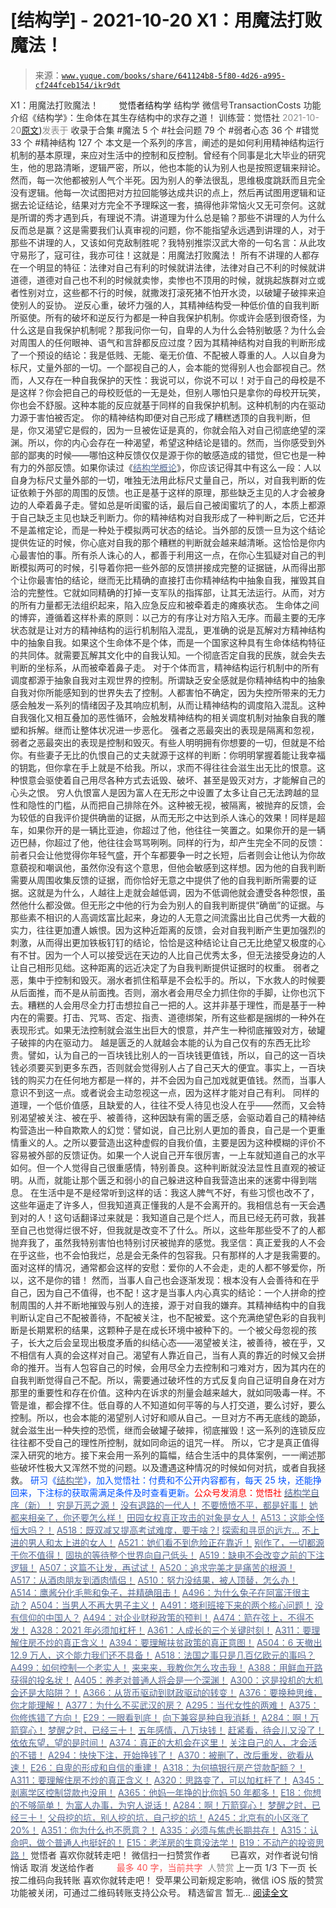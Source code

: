 # [结构学] - 2021-10-20 X1：用魔法打败魔法！

> 来源：[`www.yuque.com/books/share/641124b8-5f80-4d26-a995-cf244fceb154/ikr9dt`](https://www.yuque.com/books/share/641124b8-5f80-4d26-a995-cf244fceb154/ikr9dt)

<ne-p id="520f42f3293818f927861ebbd5b15da4_p_0" data-lake-id="520f42f3293818f927861ebbd5b15da4_p_0"><ne-text id="u3e84992d" style="color: rgb(51, 51, 51);">X1：用魔法打败魔法！</ne-text></ne-p> <ne-p id="e869d5f8a62ec16a0412410883babc49" data-lake-id="e869d5f8a62ec16a0412410883babc49"><ne-text id="uacc8941d" ne-fontsize="12" style="color: rgb(255, 255, 255);">原创</ne-text><ne-text id="ub47acdcc" ne-fontsize="14">觉悟者</ne-text><ne-text id="u65c31d68" ne-fontsize="14">结构学</ne-text></ne-p> <ne-p id="191f3468ecf60cde50d3de1f58c8a577" data-lake-id="191f3468ecf60cde50d3de1f58c8a577"><ne-text id="u259d6a32" ne-fontsize="14" ne-bold="true" style="color: rgb(51, 51, 51);">结构学</ne-text></ne-p> <ne-p id="89224117b2e429401105297c76e53fd3" data-lake-id="89224117b2e429401105297c76e53fd3"><ne-text id="u9ba11275" ne-fontsize="14" style="color: rgb(51, 51, 51);">微信号</ne-text><ne-text id="u8a94596b" ne-fontsize="14" style="color: rgb(51, 51, 51);">TransactionCosts</ne-text></ne-p> <ne-p id="3facc200fa538adb0c9bb2251f794535" data-lake-id="3facc200fa538adb0c9bb2251f794535"><ne-text id="u897f02be" ne-fontsize="14" style="color: rgb(51, 51, 51);">功能介绍</ne-text><ne-text id="u53a1bb36" ne-fontsize="14" style="color: rgb(51, 51, 51);">《结构学》：生命体在其生存结构中的求存之道！ 训练营：觉悟社</ne-text></ne-p> <ne-p id="549e6652100868aff0cd5b1c0221d94c" data-lake-id="549e6652100868aff0cd5b1c0221d94c"><ne-text id="u5254235a" style="color: rgb(140, 140, 140);">2021-10-20</ne-text>[<ne-text id="uddc55bca" ne-fontsize="14">原文</ne-text>](https://mp.weixin.qq.com/s?__biz=MzIzMDYwOTM0Mg==&mid=2247486542&idx=1&sn=0e26afc62c7171bb2132a86d6d3f349b&chksm=e8b1949fdfc61d893ec07610d457e7544bcaa90387ae31f0e0663645c744fcc69d27a74c44c4#rd))<ne-text id="u978895ea" ne-fontsize="14" style="color: rgb(140, 140, 140);">发表于</ne-text></ne-p> <ne-p id="a1bfd73699cec98afa827aa07ace04b5" data-lake-id="a1bfd73699cec98afa827aa07ace04b5"><ne-text id="uffe8cbda" style="color: rgb(51, 51, 51);">收录于合集</ne-text></ne-p> <ne-p id="2eb5a0a27681cbf658c49145ffc124cf" data-lake-id="2eb5a0a27681cbf658c49145ffc124cf"><ne-text id="ua0388bfd" style="color: rgb(51, 51, 51);">#魔法 5 个</ne-text></ne-p> <ne-p id="77079d2371da26c5ca0a567795687535" data-lake-id="77079d2371da26c5ca0a567795687535"><ne-text id="u6aa99db2" style="color: rgb(51, 51, 51);">#社会问题 79 个</ne-text></ne-p> <ne-p id="79282f298f2bc220d0deb9454ed8cf3f" data-lake-id="79282f298f2bc220d0deb9454ed8cf3f"><ne-text id="u432cb904" style="color: rgb(51, 51, 51);">#弱者心态 36 个</ne-text></ne-p> <ne-p id="d0a5c6021dd45f8033d299c8d1078a85" data-lake-id="d0a5c6021dd45f8033d299c8d1078a85"><ne-text id="ub66e21e7" style="color: rgb(51, 51, 51);">#错觉 33 个</ne-text></ne-p> <ne-p id="2a9b4ac179de41e4a7fe3e711785b17d" data-lake-id="2a9b4ac179de41e4a7fe3e711785b17d"><ne-text id="u13bb5dba" style="color: rgb(51, 51, 51);">#精神结构 127 个</ne-text></ne-p> <ne-p id="ec40df473e1bb897d912f0a27b9fa6ec" data-lake-id="ec40df473e1bb897d912f0a27b9fa6ec"><ne-text id="u61521190" style="color: rgb(51, 51, 51);">本文是一个系列的序言，阐述的是如何利用精神结构运行机制的基本原理，来应对生活中的控制和反控制。曾经有个同事是北大毕业的研究生，他的思路清晰，逻辑严密，所以，他也本能的认为别人也是按照逻辑来辩论。然而，每一次他都被别人气个半死。因为别人的拳法很乱，思维极度跳跃而且完全没有逻辑。他每一次试图把对方拉回能够达成共识的点上，然后再试图用逻辑和证据去论证结论，结果对方完全不予理睬这一套，搞得他非常恼火又无可奈何。这就是所谓的秀才遇到兵，有理说不清。讲道理为什么总是输？那些不讲理的人为什么反而总是赢？这是需要我们认真审视的问题，你不能指望永远遇到讲理的人，对于那些不讲理的人，又该如何克敌制胜呢？我特别推崇汉武大帝的一句名言：从此攻守易形了，寇可往，我亦可往！这就是：用魔法打败魔法！</ne-text></ne-p> <ne-p id="fa1b6e4d208887e8dd61aa59be03a20d" data-lake-id="fa1b6e4d208887e8dd61aa59be03a20d"><ne-text id="u52761f27" style="color: rgb(51, 51, 51);">所有不讲理的人都存在一个明显的特征：法律对自己有利的时候就讲法律，法律对自己不利的时候就讲道德，道德对自己也不利的时候就卖惨，卖惨也不顶用的时候，就挑起族群对立或者性别对立，这些都不行的时候，就撒泼打滚死猪不怕开水烫，以破罐子破摔来迫使别人的妥协。</ne-text></ne-p> <ne-p id="8fc7ed13b88185b72550d4e097088c4c" data-lake-id="8fc7ed13b88185b72550d4e097088c4c"><ne-text id="u0dc19415" style="color: rgb(51, 51, 51);">逆反心重，破坏力强的人，其精神结构受一种低价值的自我判断所驱使。所有的破坏和逆反行为都是一种自我保护机制。你或许会感到很奇怪，为什么这是自我保护机制呢？那我问你一句，自卑的人为什么会特别敏感？为什么会对周围人的任何眼神、语气和言辞都反应过度？因为其精神结构对自我的判断形成了一个预设的结论：我是低贱、无能、毫无价值、不配被人尊重的人。人以自身为标尺，丈量外部的一切。一个鄙视自己的人，会本能的觉得别人也会鄙视自己。然而，人又存在一种自我保护的天性：我说可以，你说不可以！对于自己的母校是不是这样？你会把自己的母校贬低的一无是处，但别人哪怕只是拿你的母校开玩笑，你也会不舒服。这种本能的反应就基于同样的自我保护机制。这种机制的内在驱动力源于害怕被否定。</ne-text></ne-p> <ne-p id="efbf29e5696ebc093eeea8b8f019f853" data-lake-id="efbf29e5696ebc093eeea8b8f019f853"><ne-text id="u7a16cebe" style="color: rgb(51, 51, 51);">你的精神结构即便对自己形成了糟糕透顶的自我判断，但是，你又渴望它是假的，因为一旦被佐证是真的，你就会陷入对自己彻底绝望的深渊。所以，你的内心会存在一种渴望，希望这种结论是错的。然而，当你感受到外部的鄙夷的时候——哪怕这种反馈仅仅是源于你的敏感造成的错觉，但它也是一种有力的外部反馈。如果你读过《</ne-text>[<ne-text id="u52568289" style="color: rgb(87, 107, 149);">结构学概论</ne-text>](http://mp.weixin.qq.com/s?__biz=MzAxNDk1NjI2Mw==&mid=2247485167&idx=1&sn=d5e962eff4a8e9770c83bc87d19d07f3&chksm=9b8a2567acfdac7154f7a62996dca874e5d186b44f3d120dcb633760318788c42d304e325313&scene=21#wechat_redirect)<ne-text id="uce247cb1" style="color: rgb(51, 51, 51);">》，你应该记得其中有这么一段：人以自身为标尺丈量外部的一切，唯独无法用此标尺丈量自己，所以，对自我判断的佐证依赖于外部的周围的反馈。也正是基于这样的原理，那些缺乏主见的人才会被身边的人牵着鼻子走。譬如总是听闺蜜的话，最后自己被闺蜜坑了的人，本质上都源于自己缺乏主见也缺乏判断力。你的精神结构对自我形成了一种判断之后，它还并不是盖棺定论，而是一种处于模拟两可状态的结论。当外部的反馈一旦为这个结论提供佐证的时候，你心底对自我的那个糟糕的判断就会越来越清晰。这恰恰是你内心最害怕的事。所有杀人诛心的人，都善于利用这一点，在你心生狐疑对自己的判断模拟两可的时候，引导着你把一些外部的反馈拼接成完整的证据链，从而得出那个让你最害怕的结论，继而无比精确的直接打击你精神结构中抽象自我，摧毁其自洽的完整性。它就如同精确的打掉一支军队的指挥部，让其无法运行。从而，对方的所有力量都无法组织起来，陷入应急反应和被牵着走的瘫痪状态。</ne-text></ne-p> <ne-p id="c05114cef4458c65482f5bc5548e2cb1" data-lake-id="c05114cef4458c65482f5bc5548e2cb1"><ne-text id="u0096edb2" style="color: rgb(51, 51, 51);">生命体之间的博弈，遵循着这样朴素的原则：以己方的有序让对方陷入无序。而最主要的无序状态就是让对方的精神结构的运行机制陷入混乱，更准确的说是瓦解对方精神结构中的抽象自我。如果这个生命体不是个体，而是一个国家这种具有生命体结构特征的共同体。就需要瓦解其文化中的自我认知。一个彻底否定自我的民族，就会失去判断的坐标系，从而被牵着鼻子走。</ne-text></ne-p> <ne-p id="780c014320285a2eebdb1cd564d9299c" data-lake-id="780c014320285a2eebdb1cd564d9299c"><ne-text id="ueb9e6a31" style="color: rgb(51, 51, 51);">对于个体而言，精神结构运行机制中的所有调度都源于抽象自我对主观世界的控制。所谓缺乏安全感就是你精神结构中的抽象自我对你所能感知到的世界失去了控制。人都害怕不确定，因为失控所带来的无力感会触发一系列的情绪因子及其响应机制，从而让精神结构的调度陷入混乱。这种自我强化又相互叠加的恶性循环，会触发精神结构的相关调度机制对抽象自我的雕塑和拆解。继而让整体状况进一步恶化。</ne-text></ne-p> <ne-p id="993e03cc79c69da9c2abaa4d4fa45bbc" data-lake-id="993e03cc79c69da9c2abaa4d4fa45bbc"><ne-text id="u06ee7cea" ne-bold="true" style="color: rgb(51, 51, 51);">强者之恶最突出的表现是隔离和忽视，弱者之恶最突出的表现是控制和毁灭。</ne-text><ne-text id="u63156cf2" style="color: rgb(51, 51, 51);">有些人明明拥有你想要的一切，但就是不给你。有些妻子无比的仇恨自己的丈夫就源于这样的判断：你明明掌握着能让我幸福的钥匙，但你拿在手上就是不给我。所以，求而不得往往会滋生出无比的恨意。这种恨意会驱使着自己用尽各种方式去诋毁、破坏、甚至是毁灭对方，才能解自己的心头之恨。</ne-text></ne-p> <ne-p id="6cb7dfe40d94844476d8035681a35fe4" data-lake-id="6cb7dfe40d94844476d8035681a35fe4"><ne-text id="ub3eef241" ne-bold="true" style="color: rgb(51, 51, 51);">穷人仇恨富人是因为富人在无形之中设置了太多让自己无法跨越的显性和隐性的门槛，从而把自己排除在外。这种被无视，被隔离，被抛弃的反馈，会为较低的自我评价提供确凿的证据，从而无形之中达到杀人诛心的效果！</ne-text><ne-text id="u6c7d9d8d" style="color: rgb(51, 51, 51);">同样是超车，如果你开的是一辆比亚迪，你超过了他，他往往一笑置之。如果你开的是一辆迈巴赫，你超过了他，他往往会骂骂咧咧。同样的行为，却产生完全不同的反馈：前者只会让他觉得你年轻气盛，开个车都要争一时之长短，后者则会让他认为你故意藐视和嘲讽他，虽然你没有这个意思，但他会敏感到这样想。因为他的自我判断需要从周围收集反馈的证据，而你恰好无意之中提供了他的自我判断所需要的证据。这就是为什么，人越往上走就会越低调，因为不低调他就会遭受各种怨恨，虽然他什么都没做。但无形之中他的行为会为别人的自我判断提供“确凿”的证据。与那些素不相识的人高调炫富比起来，身边的人无意之间流露出比自己优秀一大截的实力，往往更加遭人嫉恨。因为这种近距离的反馈，会对自我判断产生更加强烈的刺激，从而得出更加铁板钉钉的结论，恰恰是这种结论让自己无比绝望又极度的心有不甘。因为一个人可以接受远在天边的人比自己优秀太多，但无法接受身边的人让自己相形见绌。这种距离的远近决定了为自我判断提供证据时的权重。</ne-text></ne-p> <ne-p id="2e1fe8cb41bdb05c1eeef6c5ce06df44" data-lake-id="2e1fe8cb41bdb05c1eeef6c5ce06df44"><ne-text id="u7ecaea78" style="color: rgb(51, 51, 51);">弱者之恶，集中于控制和毁灭。溺水者抓住稻草是不会松手的。所以，下水救人的时候要从后面推，而不是从前面拽。否则，溺水者会用尽全力抓住你的手脚，让你也沉下去。糟糕的人会用尽全力打击想拉自己一把的人。这并非基于理性，而是基于一种内在的需要。打击、咒骂、否定、指责、道德绑架，所有这些都是捆绑的一种外在表现形式。如果无法控制就会滋生出巨大的恨意，并产生一种彻底摧毁对方，破罐子破摔的内在驱动力。</ne-text></ne-p> <ne-p id="8ee039ae7a5b540ce66ce9b397fc3cd4" data-lake-id="8ee039ae7a5b540ce66ce9b397fc3cd4"><ne-text id="u73309a58" style="color: rgb(51, 51, 51);">越是匮乏的人就越会本能的认为自己仅有的东西无比珍贵。譬如，认为自己的一百块钱比别人的一百块钱更值钱，所以，自己的这一百块钱必须要买到更多东西，否则就会觉得别人占了自己天大的便宜。事实上，一百块钱的购买力在任何地方都是一样的，并不会因为自己加戏就更值钱。然而，当事人意识不到这一点。或者说会主动忽视这一点，因为这样才能对自己有利。</ne-text></ne-p> <ne-p id="01d7f30494915785229a110d6b1bb667" data-lake-id="01d7f30494915785229a110d6b1bb667"><ne-text id="u87b433b5" style="color: rgb(51, 51, 51);">同样的道理，一个低价值感，且缺爱的人，往往不受人待见也没人在乎——然而，又会特别渴望被关注、被在乎、被善待，这种因缺有需的匮乏感，会驱动着自己的精神结构营造出一种自欺欺人的幻觉：譬如说，自己比别人更加的善良，自己是一个更重情重义的人。之所以要营造出这种虚假的自我价值，主要是因为这种模糊的评价不容易被外部的反馈证伪。如果一个人说自己开车很厉害，一上车就知道自己的水平如何。但一个人觉得自己很重感情，特别善良。这种判断就没法显性且直观的被证明。从而，就能让那个匮乏和弱小的自己躲进这种自我营造出来的迷雾中得到喘息。</ne-text></ne-p> <ne-p id="56f810db33a57d95e47d8427468f4442" data-lake-id="56f810db33a57d95e47d8427468f4442"><ne-text id="u438ccb71" style="color: rgb(51, 51, 51);">在生活中是不是经常听到这样的话：我这人脾气不好，有些习惯也改不了，这些年逼走了许多人，但我知道真正懂我的人是不会离开的。我相信总有一天会遇到对的人！这句话翻译过来就是：我知道自己是个烂人，而且已经无药可救，我甚至自己也觉得烂很不好，但我就是改变不了什么。所以，这些年那些受不了的人都抛弃我了，虽然我特别害怕也特别讨厌被抛弃的感觉。我坚信：真正爱我的人不会在乎这些，也不会怕我烂，总是会无条件的包容我。只有那样的人才是我需要的。面对这样的情况，通常都会这样的安慰：爱你的人不会走，走的人都不够爱你，所以，这不是你的错！</ne-text></ne-p> <ne-p id="6bdca87dc55ed5621ea16412164b4f77" data-lake-id="6bdca87dc55ed5621ea16412164b4f77"><ne-text id="ub96d0656" style="color: rgb(51, 51, 51);">然而，当事人自己也会逐渐发现：根本没有人会善待和在乎自己，因为自己不值得，也不配！这才是当事人内心真实的结论：一个人拼命的控制周围的人并不断地摧毁与别人的连接，源于对自我的嫌弃。其精神结构中的自我判断认定自己不配被善待，不配被关注，也不配被爱。这个充满绝望色彩的自我判断是长期累积的结果，这颗种子是在成长环境中被种下的。一个被父母忽视的孩子，长大之后会呈现出极度矛盾的纠结心态——渴望被关注，被善待，被在乎，又不相信有人真的会这样对自己。渴望有人靠近自己，当有人真的靠近的时候又会拼命的推开。当有人包容自己的时候，会用尽全力去控制和刁难对方，因为其内在的自我判断觉得自己不配。所以，需要通过破坏性的方式反复向自己证明自身在对方那里的重要性和存在价值。这种内在诉求的剂量会越来越大，就如同吸毒一样。不管是谁，都会撑不住。低自尊的人不知道如何平等的与人打交道，要么讨好，要么控制。所以，也会本能的渴望别人讨好和顺从自己。一旦对方不再无底线的跪舔，就会滋生出一种失控的恐慌，继而会破罐子破摔，彻底摧毁！这一系列的连锁反应往往都不受自己的理性所控制，就如同命运的诅咒一样。</ne-text></ne-p> <ne-p id="6d2c0bcde8c8118e37e9bc1a2b283248" data-lake-id="6d2c0bcde8c8118e37e9bc1a2b283248"><ne-text id="u480ce7ec" style="color: rgb(51, 51, 51);">所以，它才是真正值得深入研究的地方。接下来会用一系列的篇幅，结合生活中的具体案例，一一阐述那些破坏性极大又浑然不觉的问题。以及遭遇这种情况的时候如何对抗，或者自我拯救。</ne-text></ne-p> <ne-p id="a6c06c1ba736e143b35184b4ac595fb8" data-lake-id="a6c06c1ba736e143b35184b4ac595fb8"><ne-text id="u344f3211" ne-bold="true" style="color: rgb(0, 82, 255);">研习《</ne-text>[<ne-text id="u440da597" ne-bold="true" style="color: rgb(87, 107, 149);">结构学</ne-text>](https://mp.weixin.qq.com/mp/appmsgalbum?action=getalbum&album_id=1318317199878225920&__biz=MzAxNDk1NjI2Mw==#wechat_redirect)<ne-text id="u470de487" ne-bold="true" style="color: rgb(0, 82, 255);">》，加入觉悟社：付费和不公开内容都有，每天 25 块，还能挣回来，下注标的获取需满足条件及时查看更新。</ne-text><ne-text id="ue362958b" ne-bold="true" style="color: rgb(255, 0, 0);">公众号发消息：觉悟社</ne-text></ne-p>  <ne-p id="4edb1cd1f9eb5e2da8a06db22c69b1ab" data-lake-id="4edb1cd1f9eb5e2da8a06db22c69b1ab"><ne-card data-card-name="image" data-card-type="inline" id="ffSMu" data-event-boundary="card" style="color: rgb(51, 51, 51);"><ne-p id="af9a31db85627e173d1d4e283b14dc03" data-lake-id="af9a31db85627e173d1d4e283b14dc03">[<ne-text id="udb59e337" ne-bold="true" style="color: rgb(87, 107, 149);">结构学自序（新）！</ne-text>](http://mp.weixin.qq.com/s?__biz=MzIzMDYwOTM0Mg==&mid=2247485283&idx=1&sn=aa2b8554b8e5040f8f959636feaa06a3&chksm=e8b19fb2dfc616a430aa381b8da0815311244e694a69809cd92d0602ac34cfe5f1f419b3745e&scene=21#wechat_redirect)</ne-p> <ne-p id="c574285d2a2130b81ce203b82db48af2" data-lake-id="c574285d2a2130b81ce203b82db48af2">[<ne-text id="ud5ef82dc" style="color: rgb(87, 107, 149);">穷是万恶之源！</ne-text>](http://mp.weixin.qq.com/s?__biz=MzAxNDk1NjI2Mw==&mid=2247483823&idx=1&sn=e54ebe9891b302dc0bf1815c76ccf8b7&chksm=9b8a2227acfdab31a05e273addd9159d4b8263d58d3c58bf214841c8189157519719c3427306&scene=21#wechat_redirect)</ne-p> <ne-p id="f1b611a3f5e033b76c0c4a989c03350f" data-lake-id="f1b611a3f5e033b76c0c4a989c03350f">[<ne-text id="u22779155" style="color: rgb(87, 107, 149);">没有退路的一代人！</ne-text>](http://mp.weixin.qq.com/s?__biz=MzAxNDk1NjI2Mw==&mid=2247486533&idx=1&sn=a0d5cce0656aad467148e0642eb85a00&chksm=9b8a2fcdacfda6db79857186e953a089baf1fb678b2b071cf101c5a26e7fb9768474c94243ca&scene=21#wechat_redirect)</ne-p> <ne-p id="1783681ee0126e811e3b224d6170a130" data-lake-id="1783681ee0126e811e3b224d6170a130">[<ne-text id="u3065bf34" ne-bold="true" style="color: rgb(87, 107, 149);">不要愤愤不平，都是好事！</ne-text>](http://mp.weixin.qq.com/s?__biz=MzAxNDk1NjI2Mw==&mid=2247487130&idx=1&sn=b21138d85455f5692aaf039038c78342&chksm=9b8a2d12acfda404a2b67fe4d446ee0f2805ad64a8b8004902934600fd731191e140df6ac19a&scene=21#wechat_redirect)</ne-p> <ne-p id="71fd52fca1a6b29883406d781ee5481d" data-lake-id="71fd52fca1a6b29883406d781ee5481d">[<ne-text id="u178c8c0e" ne-bold="true" style="color: rgb(87, 107, 149);">她都来相亲了，你还要怎么样！</ne-text>](http://mp.weixin.qq.com/s?__biz=MzAxNDk1NjI2Mw==&mid=2247486952&idx=1&sn=698aec6916d2eca5e758c25c4c634346&chksm=9b8a2e60acfda776b80a4f2f0d5c2fe4921fc821cdf029fa9d2fdc52fd708fc5a0b980d5d3d0&scene=21#wechat_redirect)</ne-p> <ne-p id="8c0bd7f226fa15647d4e9db5b0201a28" data-lake-id="8c0bd7f226fa15647d4e9db5b0201a28">[<ne-text id="u826ea8c6" ne-bold="true" style="color: rgb(87, 107, 149);">田园女权真正攻击的对象是女人！</ne-text>](http://mp.weixin.qq.com/s?__biz=MzIzMDYwOTM0Mg==&mid=2247486412&idx=1&sn=5dd3e8b2a759838d739e6d61ebab2eab&chksm=e8b1931ddfc61a0bf6f81cd2a9a9232ea8ce86528a8eea66c6635180e8678b819ebb38b4cb86&scene=21#wechat_redirect)</ne-p> <ne-p id="0f94bc27ec8f69c7ee679cf27bd23749" data-lake-id="0f94bc27ec8f69c7ee679cf27bd23749">[<ne-text id="u3fdd989d" style="color: rgb(87, 107, 149);">A513：这能全怪恒大吗？！</ne-text>](http://mp.weixin.qq.com/s?__biz=MzIzMDYwOTM0Mg==&mid=2247486532&idx=1&sn=6ffaae99087d9222a5075f412f620801&chksm=e8b19495dfc61d83f982c3f7e1402f56940e739359d266b870967b3b0b6decdb694413b0b5c6&scene=21#wechat_redirect)</ne-p> <ne-p id="e2a98077968d3343a83494ff83803447" data-lake-id="e2a98077968d3343a83494ff83803447">[<ne-text id="u062ea11e" style="color: rgb(87, 107, 149);">A518：既双减又提高考试难度，要干啥？!</ne-text>](http://mp.weixin.qq.com/s?__biz=MzIzMDYwOTM0Mg==&mid=2247486528&idx=1&sn=837ef39e3c0b47ac84d5096690555ae7&chksm=e8b19491dfc61d87292daf575c1e7c95b3f0543f313b65c7ad4ab369603833704304ec7451d7&scene=21#wechat_redirect)</ne-p> <ne-p id="c47e80d0a7fedc343fe21fac5af0f087" data-lake-id="c47e80d0a7fedc343fe21fac5af0f087">[<ne-text id="u427d4aa1" style="color: rgb(87, 107, 149);">探索和寻觅的远方…</ne-text>](http://mp.weixin.qq.com/s?__biz=MzIzMDYwOTM0Mg==&mid=2247486524&idx=1&sn=ffc5d45ffc3d14a3e75a11d78cac67d1&chksm=e8b194eddfc61dfb01f9ea617b17f55224f71515039191c04530ca084180ba350cea267f6411&scene=21#wechat_redirect)</ne-p> <ne-p id="6dd8fb642adbd0156985728d7a5112fb" data-lake-id="6dd8fb642adbd0156985728d7a5112fb">[<ne-text id="u8cd86bd5" style="color: rgb(87, 107, 149);">不上进的男人和太上进的女人！</ne-text>](http://mp.weixin.qq.com/s?__biz=MzIzMDYwOTM0Mg==&mid=2247486430&idx=1&sn=7f5bc0b0990883a4e2fb5b7206bec905&chksm=e8b1930fdfc61a190d76241bf61a10a6a911a18c1dd3e7636ad78e4373d683a94e91b7e7ce7d&scene=21#wechat_redirect)</ne-p> <ne-p id="a764e050c93f7522bf84c0e824fea050" data-lake-id="a764e050c93f7522bf84c0e824fea050">[<ne-text id="ud186b50d" style="color: rgb(87, 107, 149);">A521：她们看不到危险正在靠近！</ne-text>](http://mp.weixin.qq.com/s?__biz=MzIzMDYwOTM0Mg==&mid=2247486519&idx=1&sn=7520068e7c48a1681d579d115c2b86e8&chksm=e8b194e6dfc61df026b3e05bc3a7c14cd5a27fcb52592279d06186ac692d653c7f7c2b64f491&scene=21#wechat_redirect)</ne-p> <ne-p id="2b246418f7115fe96d79e088ac7356b4" data-lake-id="2b246418f7115fe96d79e088ac7356b4">[<ne-text id="u3a9c105e" style="color: rgb(87, 107, 149);">别作了，一切都源于你不值得！</ne-text>](http://mp.weixin.qq.com/s?__biz=MzAxNDk1NjI2Mw==&mid=2247487357&idx=1&sn=3df05b7beafcc5bc3a2a8b13a35a83f3&chksm=9b8a2cf5acfda5e3d08ca0ed106138607bcb749c1d75aa618e5379a3266e27cdacc314e9b9a8&scene=21#wechat_redirect)</ne-p> <ne-p id="907b86fff349a2b2c1665b4652d711ce" data-lake-id="907b86fff349a2b2c1665b4652d711ce">[<ne-text id="uca244c82" style="color: rgb(87, 107, 149);">固执的等待整个世界向自己低头！</ne-text>](http://mp.weixin.qq.com/s?__biz=MzAxNDk1NjI2Mw==&mid=2247487344&idx=1&sn=0b84fd239a735b8812da59b4fa02d8a0&chksm=9b8a2cf8acfda5ee8d1ed539a156c7708bbc3a6ee16627a28389bebd338c072ba28e05c95c4f&scene=21#wechat_redirect)</ne-p> <ne-p id="55a1b4522100ca40f183254725f726da" data-lake-id="55a1b4522100ca40f183254725f726da">[<ne-text id="u060ed232" ne-bold="true" style="color: rgb(87, 107, 149);">A519：缺电不会改变之前的下注逻辑！</ne-text>](http://mp.weixin.qq.com/s?__biz=MzIzMDYwOTM0Mg==&mid=2247486508&idx=1&sn=6fac0f23979fa74983528cb090ad205b&chksm=e8b194fddfc61deb6982573c047fb47cb7af702e87111a0498e1cdc4676b6baf3cc5143f9c92&scene=21#wechat_redirect)</ne-p> <ne-p id="302af82ffaede5132d3d71d693d6ca29" data-lake-id="302af82ffaede5132d3d71d693d6ca29">[<ne-text id="uba0d064a" ne-bold="true" style="color: rgb(87, 107, 149);">A507：这篇不让发，再试试！</ne-text>](http://mp.weixin.qq.com/s?__biz=MzIzMDYwOTM0Mg==&mid=2247486381&idx=1&sn=ff54feb308d92ab0329957d3b1e6ffe0&chksm=e8b1937cdfc61a6a551fd5459a063cf08ee00693e3d52e5691d3df22e0bbc5b91618b9ead52e&scene=21#wechat_redirect)</ne-p> <ne-p id="5fc15dfcf1e4dd4de05c9215442d49e2" data-lake-id="5fc15dfcf1e4dd4de05c9215442d49e2">[<ne-text id="u0b347b63" style="color: rgb(87, 107, 149);">A520：追求完美才是痛苦的根源！</ne-text>](http://mp.weixin.qq.com/s?__biz=MzIzMDYwOTM0Mg==&mid=2247486514&idx=1&sn=292fe5d187ae1a608bf27b41c0032170&chksm=e8b194e3dfc61df5349e9ce26712a8e2137ddccca9f0808bcecedbc3add382b226d67e3c73c4&scene=21#wechat_redirect)</ne-p> <ne-p id="c8400e8899814a3babbc72ffd9b12d35" data-lake-id="c8400e8899814a3babbc72ffd9b12d35">[<ne-text id="udf698846" style="color: rgb(87, 107, 149);">A517：从酒肉朋友到酒肉情侣！</ne-text>](http://mp.weixin.qq.com/s?__biz=MzAxNDk1NjI2Mw==&mid=2247487217&idx=1&sn=5defa9de19a22d6bea269defa65b4b91&chksm=9b8a2d79acfda46fa1fe57755d52f85dba61aa31fdeed8e400ef0f92459388da9ae86b7b6273&scene=21#wechat_redirect)</ne-p> <ne-p id="9fe5d1dddeee5dc99cddee6043054048" data-lake-id="9fe5d1dddeee5dc99cddee6043054048">[<ne-text id="u12166fb8" style="color: rgb(87, 107, 149);">A510：努力没结果，被人顶替，怎么办！</ne-text>](http://mp.weixin.qq.com/s?__biz=MzAxNDk1NjI2Mw==&mid=2247487202&idx=1&sn=c4c18c5c793a47e31cd7267152a78d1f&chksm=9b8a2d6aacfda47c47394eb5cbb97fc6233fb7258c0408026e518018a6af33da141b1b0a2bfa&scene=21#wechat_redirect)</ne-p> <ne-p id="db502ea7a08cc85a1bded3b42fe29c09" data-lake-id="db502ea7a08cc85a1bded3b42fe29c09">[<ne-text id="ua0b6bfe1" style="color: rgb(87, 107, 149);">A514：鹰酱分化毛熊和兔子，并精确阻击！</ne-text>](http://mp.weixin.qq.com/s?__biz=MzIzMDYwOTM0Mg==&mid=2247486421&idx=1&sn=c114599b4fd1016c7f539fca526fe91c&chksm=e8b19304dfc61a127301df6303aedbeace66275a179f7db025e56f2326917c273d443eab53e6&scene=21#wechat_redirect)</ne-p> <ne-p id="c177dd989437683dac3f1c067ba16214" data-lake-id="c177dd989437683dac3f1c067ba16214">[<ne-text id="u23978ebc" ne-bold="true" style="color: rgb(87, 107, 149);">A496：为什么兔子在阿富汗很主动？</ne-text>](http://mp.weixin.qq.com/s?__biz=MzIzMDYwOTM0Mg==&mid=2247486278&idx=1&sn=40d09857088bebd3c70bec1c7a500f06&chksm=e8b19397dfc61a810125242c8e395330f934390eb50bd54053ecd3f31ddc91de4e429c0f693a&scene=21#wechat_redirect)</ne-p> <ne-p id="3599cecb4e16366d190e3d91f6a49d6b" data-lake-id="3599cecb4e16366d190e3d91f6a49d6b">[<ne-text id="u45109a30" style="color: rgb(87, 107, 149);">A504：当男人不再大男子主义！</ne-text>](http://mp.weixin.qq.com/s?__biz=MzAxNDk1NjI2Mw==&mid=2247487148&idx=1&sn=5151b292f8f882fe9f87aabf52be08df&chksm=9b8a2d24acfda432b5803c25c0c83a4cbfc80a7c83ffd044b72bedc5e32d9670054d861705cf&scene=21#wechat_redirect)</ne-p> <ne-p id="622ade167f9450445596eefd8abe4076" data-lake-id="622ade167f9450445596eefd8abe4076">[<ne-text id="ubc6e4933" style="color: rgb(87, 107, 149);">A491：塔利班接下来的两个核心问题！</ne-text>](http://mp.weixin.qq.com/s?__biz=MzIzMDYwOTM0Mg==&mid=2247486219&idx=1&sn=8f77517f0244ba31f7eb28e2676e17cd&chksm=e8b193dadfc61acc6d9e6029653aac696f132efc24d3b28f983ba8e4ada269ac887e6165d837&scene=21#wechat_redirect)</ne-p> <ne-p id="fada52e0de1713836140321493863b67" data-lake-id="fada52e0de1713836140321493863b67">[<ne-text id="u20975814" ne-bold="true" style="color: rgb(87, 107, 149);">没有信仰的中国人？</ne-text>](http://mp.weixin.qq.com/s?__biz=MzIzMDYwOTM0Mg==&mid=2247486407&idx=1&sn=9a80a9025d4d375b279e55be877a62d8&chksm=e8b19316dfc61a00b5b914a5a63d952874bd62283d40c73574940eb7bfb73a25be2e8f2d82b3&scene=21#wechat_redirect)</ne-p> <ne-p id="7956ee17b78ca2761e536c72826ad8b8" data-lake-id="7956ee17b78ca2761e536c72826ad8b8">[<ne-text id="u57cf38e7" ne-bold="true" style="color: rgb(87, 107, 149);">A494：对企业财税政策的预判！</ne-text>](http://mp.weixin.qq.com/s?__biz=MzIzMDYwOTM0Mg==&mid=2247486230&idx=1&sn=5fa67e9065c3feae6264765838772136&chksm=e8b193c7dfc61ad15311f10ab8265d667f31cc2e11e404476afbc0310d6ee71e5f1167faf78f&scene=21#wechat_redirect)</ne-p> <ne-p id="875af2fcb024d05470f14903d3e82847" data-lake-id="875af2fcb024d05470f14903d3e82847">[<ne-text id="u88543c27" ne-bold="true" style="color: rgb(87, 107, 149);">A474：箭在弦上，不得不发！</ne-text>](http://mp.weixin.qq.com/s?__biz=MzIzMDYwOTM0Mg==&mid=2247486092&idx=1&sn=d93b0ab35ba2828a708658dbd2e5ad9b&chksm=e8b1925ddfc61b4b12bc1b6a7e7e25a2fe7ff149b1c4f64810b2a5eefa97b8dc1bd1899dcf00&scene=21#wechat_redirect)</ne-p> <ne-p id="0cd0e28ae6854f580697d6935fed9d2f" data-lake-id="0cd0e28ae6854f580697d6935fed9d2f">[<ne-text id="u2e622ee5" ne-bold="true" style="color: rgb(87, 107, 149);">A328：2021 年必须加杠杆！</ne-text>](http://mp.weixin.qq.com/s?__biz=MzIzMDYwOTM0Mg==&mid=2247485087&idx=1&sn=24d72f6a71bddb8954a03be5db246538&chksm=e8b19e4edfc617587a8ae645885a89ab8c3c6f67730a026d9c7c9a94ab3051ca480302147fc0&scene=21#wechat_redirect)</ne-p> <ne-p id="856d88a1f09af42dd2bb95f254689b27" data-lake-id="856d88a1f09af42dd2bb95f254689b27">[<ne-text id="u0a28db8f" ne-bold="true" style="color: rgb(87, 107, 149);">A361：人成长的三个关键时刻！</ne-text>](http://mp.weixin.qq.com/s?__biz=MzAxNDk1NjI2Mw==&mid=2247486472&idx=1&sn=8b46d73659ff81e3d7bd544e1718a94f&chksm=9b8a2f80acfda69601b059cb0180f8841eda098200c32c84ad6430bb8fbe33a9021fa7890344&scene=21#wechat_redirect)</ne-p> <ne-p id="2e2e8ac2eb022892fcc6a9f03ae94d85" data-lake-id="2e2e8ac2eb022892fcc6a9f03ae94d85">[<ne-text id="u9de5dd10" ne-bold="true" style="color: rgb(87, 107, 149);">A311：要理解住房不炒的真正含义！</ne-text>](http://mp.weixin.qq.com/s?__biz=MzIzMDYwOTM0Mg==&mid=2247484959&idx=1&sn=090583ec50bfd9febec1de463c2672f6&chksm=e8b19ecedfc617d8629080f6745c8de013cfe875de26eef6767b2d5c10782650223ed15f807b&scene=21#wechat_redirect)</ne-p> <ne-p id="6321d9eb58f3869889c0d56e658e7f6b" data-lake-id="6321d9eb58f3869889c0d56e658e7f6b">[<ne-text id="ud66c4cf3" ne-bold="true" style="color: rgb(87, 107, 149);">A394：要理解扶贫政策的真正意图！</ne-text>](http://mp.weixin.qq.com/s?__biz=MzIzMDYwOTM0Mg==&mid=2247485502&idx=1&sn=fffb9911cefa626e6fbcb9c416c1eb98&chksm=e8b190efdfc619f9b0e42f3c3d5d79c17df1619bad2b1bddd6a482242b583ee46d8a79a245e6&scene=21#wechat_redirect)</ne-p> <ne-p id="03bd60c584d3f7fbdbf0b89a5a40d208" data-lake-id="03bd60c584d3f7fbdbf0b89a5a40d208">[<ne-text id="u66104e47" ne-bold="true" style="color: rgb(87, 107, 149);">A504：6 天撤出 12.9 万人，这个能力我们还不具备！</ne-text>](http://mp.weixin.qq.com/s?__biz=MzIzMDYwOTM0Mg==&mid=2247486364&idx=1&sn=c54714ffeaa4122f08d8ec0c2decb740&chksm=e8b1934ddfc61a5b943cbe55dfc7211561e7d78f163246c3dcfd08325b004bc6d9ee6efbaebf&scene=21#wechat_redirect)</ne-p> <ne-p id="8c367a349b51d02cc9ed6fa3ede607af" data-lake-id="8c367a349b51d02cc9ed6fa3ede607af">[<ne-text id="u1ced6e97" style="color: rgb(87, 107, 149);">A518：法国之事只是几百亿欧元的事吗？</ne-text>](http://mp.weixin.qq.com/s?__biz=MzIzMDYwOTM0Mg==&mid=2247486440&idx=1&sn=5f04c2242b53a3f7d3deacdbfa4fab19&chksm=e8b19339dfc61a2fad7247d7e60502508f330e9721943077c715de77bd240be910edc9c1f724&scene=21#wechat_redirect)</ne-p> <ne-p id="c71d47f10a2ac7d4f5716ee53f9ad4d0" data-lake-id="c71d47f10a2ac7d4f5716ee53f9ad4d0">[<ne-text id="u54ae0cc0" style="color: rgb(87, 107, 149);">A499：如何控制一个老实人！</ne-text>](http://mp.weixin.qq.com/s?__biz=MzIzMDYwOTM0Mg==&mid=2247486301&idx=1&sn=f4bfec024d8688c8555dd21b85deea31&chksm=e8b1938cdfc61a9a1e2d8a8fa37d495cf337bc34215939caced14a58dd32b46ad59646d0e928&scene=21#wechat_redirect)</ne-p> <ne-p id="4c6e82d81fae4804081ed542012b95b5" data-lake-id="4c6e82d81fae4804081ed542012b95b5">[<ne-text id="uc2437997" style="color: rgb(87, 107, 149);">来来来，我教你怎么攻击我！</ne-text>](http://mp.weixin.qq.com/s?__biz=MzIzMDYwOTM0Mg==&mid=2247486306&idx=1&sn=f48e33b5940f74a11011debfe3e5c8a2&chksm=e8b193b3dfc61aa53a82eeb81220ce252b0667925a9479e4d6a215e2b43244ba91c58e934264&scene=21#wechat_redirect)</ne-p> <ne-p id="6708ad4f7695a959777fbd9d983c018a" data-lake-id="6708ad4f7695a959777fbd9d983c018a">[<ne-text id="u3ec6546e" style="color: rgb(87, 107, 149);">A388：用鲜血开路获得的投名状！</ne-text>](http://mp.weixin.qq.com/s?__biz=MzIzMDYwOTM0Mg==&mid=2247485591&idx=1&sn=a8443453e3caf1f201006eeec8e6e539&chksm=e8b19046dfc61950e63e29bb93049ce90b3228913e9ecee99a2f01b8fdda7cd8966a054241a9&scene=21#wechat_redirect)</ne-p> <ne-p id="493c60ffca3a28f876b9054954d09bd3" data-lake-id="493c60ffca3a28f876b9054954d09bd3">[<ne-text id="u108b2280" style="color: rgb(87, 107, 149);">A405：养老对普通人将会是一个深渊！</ne-text>](http://mp.weixin.qq.com/s?__biz=MzIzMDYwOTM0Mg==&mid=2247485587&idx=1&sn=f00402b3fdc5062ee5c5382295ac4dcb&chksm=e8b19042dfc619546bf0a0905d2733d900b7594f1564f1fa7528399053b93dc53f4d14c009fb&scene=21#wechat_redirect)</ne-p> <ne-p id="76129cb283aea1c51e0a3d1da6689de5" data-lake-id="76129cb283aea1c51e0a3d1da6689de5">[<ne-text id="u937272ce" ne-bold="true" style="color: rgb(87, 107, 149);">A300：这是投机的大机会还是大陷阱？！</ne-text>](http://mp.weixin.qq.com/s?__biz=MzIzMDYwOTM0Mg==&mid=2247484882&idx=1&sn=b103029f41e3aede94e1a45d035cd9ac&chksm=e8b19d03dfc614153863f37ca3f9204b451e2c02ad5ca8680c120e2458e628e5329c76b2d42c&scene=21#wechat_redirect)</ne-p> <ne-p id="0f691e5cfd80b076d482fa2bb358ac75" data-lake-id="0f691e5cfd80b076d482fa2bb358ac75">[<ne-text id="udebbccb9" ne-bold="true" style="color: rgb(87, 107, 149);">A366：从货币驱动到财政驱动的转变！</ne-text>](http://mp.weixin.qq.com/s?__biz=MzIzMDYwOTM0Mg==&mid=2247485347&idx=1&sn=a916df57ddc7230366719fbecc6c1704&chksm=e8b19f72dfc61664fd99844bfe3ffffb5d6f088807c84d99f11ddbc7410b2eed67bc4c615d53&scene=21#wechat_redirect)</ne-p> <ne-p id="2720edf0b3645dfa8fb068cdae2150ed" data-lake-id="2720edf0b3645dfa8fb068cdae2150ed">[<ne-text id="u2dd66865" style="color: rgb(87, 107, 149);">A376：要换种思维，你才能理解！</ne-text>](http://mp.weixin.qq.com/s?__biz=MzAxNDk1NjI2Mw==&mid=2247486529&idx=1&sn=3a50ada30a5ae0448d686c6a0c809919&chksm=9b8a2fc9acfda6df5e9243deb6e9df9a7cc0912eabd0a9c00322d42ed4c25c2daedc8de6b6ca&scene=21#wechat_redirect)</ne-p> <ne-p id="5fb9d816e7055a3e00a56cbf23d3725b" data-lake-id="5fb9d816e7055a3e00a56cbf23d3725b">[<ne-text id="uf2796308" ne-bold="true" style="color: rgb(87, 107, 149);">A377：为什么不买武汉的房？</ne-text>](http://mp.weixin.qq.com/s?__biz=MzIzMDYwOTM0Mg==&mid=2247485413&idx=1&sn=1f3339540496eb9e5ea109d8530f29dc&chksm=e8b19f34dfc6162225a694c1c2443d73b51bf6ca8dc53d4c18a30e6e2191e250967e711db589&scene=21#wechat_redirect)</ne-p> <ne-p id="3678dacc0d858a6e78c9d6988866276c" data-lake-id="3678dacc0d858a6e78c9d6988866276c">[<ne-text id="u150584db" ne-bold="true" style="color: rgb(87, 107, 149);">A295：当代女性的两难！</ne-text>](http://mp.weixin.qq.com/s?__biz=MzIzMDYwOTM0Mg==&mid=2247484854&idx=1&sn=6851afe306f7b89d23728018ea32b7f2&chksm=e8b19d67dfc61471955b15021ac11c5fff9f1607977e9df1bd2bbfabc2deb3dea5c98e369c55&scene=21#wechat_redirect)</ne-p> <ne-p id="91996476799effa04956849b402bd849" data-lake-id="91996476799effa04956849b402bd849">[<ne-text id="u0743001e" ne-bold="true" style="color: rgb(87, 107, 149);">A375：你修炼错了方向！</ne-text>](http://mp.weixin.qq.com/s?__biz=MzIzMDYwOTM0Mg==&mid=2247485407&idx=1&sn=9febe7868b7205ac865541d88423d9b9&chksm=e8b19f0edfc61618c7f22fb7bf48181c5f974463c5d3a8849b0f76b96eeac73b0dd074ea4737&scene=21#wechat_redirect)</ne-p> <ne-p id="aadb25d439d05a9b35a427487622fa66" data-lake-id="aadb25d439d05a9b35a427487622fa66">[<ne-text id="u45875b1b" ne-bold="true" style="color: rgb(87, 107, 149);">E29：一眼看到底！</ne-text>](http://mp.weixin.qq.com/s?__biz=MzIzMDYwOTM0Mg==&mid=2247485301&idx=1&sn=dc6dd50c5d742ea51ce9e394de25351a&chksm=e8b19fa4dfc616b26734c3619c6fa664474fa478d2764c3370dde41d19f6035edc05f9f191e8&scene=21#wechat_redirect)</ne-p> <ne-p id="7dee0446b5df7b33f590b5c18de74fed" data-lake-id="7dee0446b5df7b33f590b5c18de74fed">[<ne-text id="u47f459c9" style="color: rgb(87, 107, 149);">向下兼容是种自我消耗！</ne-text>](http://mp.weixin.qq.com/s?__biz=MzAxNDk1NjI2Mw==&mid=2247486535&idx=1&sn=e87304f3a33f1cd0425186362901eb04&chksm=9b8a2fcfacfda6d92af7f3b026ef129368c01361e40f2db3be32500a1e68fb99f1f35ec22a6b&scene=21#wechat_redirect)</ne-p> <ne-p id="7fe0d90393f4e702d0eaa5940088a1aa" data-lake-id="7fe0d90393f4e702d0eaa5940088a1aa">[<ne-text id="u5b1a51c1" ne-bold="true" style="color: rgb(87, 107, 149);">A284：啊！万箭穿心！</ne-text>](http://mp.weixin.qq.com/s?__biz=MzAxNDk1NjI2Mw==&mid=2247486135&idx=1&sn=e950149b9b9147e9199cfc6093605950&chksm=9b8a293facfda029419b911d4b4fa91c73bbaf695b206df2cf15124d843f4bf4b80673baa394&scene=21#wechat_redirect)</ne-p> <ne-p id="000dde24e3c3dde30cc61237adaf3cbe" data-lake-id="000dde24e3c3dde30cc61237adaf3cbe">[<ne-text id="u31fb5156" ne-bold="true" style="color: rgb(87, 107, 149);">梦醒之时，已经三十！</ne-text>](http://mp.weixin.qq.com/s?__biz=MzIzMDYwOTM0Mg==&mid=2247484378&idx=1&sn=e3a058584a13d7a5267315113964280d&chksm=e8b19b0bdfc6121df4af4b77d2d826fd0f4132ccfdee48132ce8cf86eb1ba45b898be83d1dc7&scene=21#wechat_redirect)</ne-p> <ne-p id="948c7f9ec2d427a19114c1ae74fe5b2c" data-lake-id="948c7f9ec2d427a19114c1ae74fe5b2c">[<ne-text id="uf352bdef" style="color: rgb(87, 107, 149);">五年感情，八万块钱！</ne-text>](http://mp.weixin.qq.com/s?__biz=MzIzMDYwOTM0Mg==&mid=2247484317&idx=1&sn=b22f9fb2e3c084e427a5e3e9895be99a&chksm=e8b19b4cdfc6125adf3ea3b0d2b72a121f38e8ba26e43abc48edff900327ce3e7464b944cafb&scene=21#wechat_redirect)</ne-p> <ne-p id="5679d2471532148bb7b246b03f45d3f3" data-lake-id="5679d2471532148bb7b246b03f45d3f3">[<ne-text id="ud3810bab" style="color: rgb(87, 107, 149);">赶紧看，待会儿又没了！</ne-text>](http://mp.weixin.qq.com/s?__biz=MzAxNDk1NjI2Mw==&mid=2247486485&idx=1&sn=59010caa3e68d45d1ae578d4ab76a4db&chksm=9b8a2f9dacfda68b06ee592a02eead0f174b54fa7501f4c0f4221f3c6fff0c625e90a7675460&scene=21#wechat_redirect)</ne-p> <ne-p id="d1edb67fd5b54c92327441d127335551" data-lake-id="d1edb67fd5b54c92327441d127335551">[<ne-text id="ud45a1fdc" ne-bold="true" style="color: rgb(87, 107, 149);">依依东望，望的是时间！</ne-text>](http://mp.weixin.qq.com/s?__biz=MzIzMDYwOTM0Mg==&mid=2247483860&idx=1&sn=b5b01ae82ff764ce2806251e3f2a809f&chksm=e8b19905dfc61013607735eb7782299c9a4d7a39a8b15a7b46182ef20eda3ffe9f6ed6337e1f&scene=21#wechat_redirect)</ne-p> <ne-p id="4e371887640423e0d57cb05d6eddc3e8" data-lake-id="4e371887640423e0d57cb05d6eddc3e8">[<ne-text id="ucd352a30" ne-bold="true" style="color: rgb(87, 107, 149);">A374：真正的大机会在这里！</ne-text>](http://mp.weixin.qq.com/s?__biz=MzIzMDYwOTM0Mg==&mid=2247485401&idx=1&sn=100967c02c0754759ec4ea0ef8706c29&chksm=e8b19f08dfc6161e92c7cc691f1a1fed9ff74c2b906529a8d42a7703a3c3a3c3a412903e12f7&scene=21#wechat_redirect)</ne-p> <ne-p id="3573f23e0aab5900d4324dea1d8ff094" data-lake-id="3573f23e0aab5900d4324dea1d8ff094">[<ne-text id="ua6cb3e3c" ne-bold="true" style="color: rgb(87, 107, 149);">关注自己的人，才会活的不错！</ne-text>](http://mp.weixin.qq.com/s?__biz=MzIzMDYwOTM0Mg==&mid=2247485305&idx=1&sn=c719ea57e5c3320c2e2629dd9a7b44e9&chksm=e8b19fa8dfc616be5fa3f8141ea0aa63d5e1335657ed97e62c1086c41eba29effe58e0c8e9dc&scene=21#wechat_redirect)</ne-p> <ne-p id="c0a348bc88742a8a0ed88952b4e8d1d6" data-lake-id="c0a348bc88742a8a0ed88952b4e8d1d6">[<ne-text id="uc51463a1" ne-bold="true" style="color: rgb(87, 107, 149);">A294：快快下注，开始挣钱了！</ne-text>](http://mp.weixin.qq.com/s?__biz=MzIzMDYwOTM0Mg==&mid=2247484849&idx=1&sn=5485cd1d6c511e883e25b0c7dd9e2e3e&chksm=e8b19d60dfc614764ffc8405dccf5b8120b31988f3c1cee74e384c06f0e39c3c81bef8263c3d&scene=21#wechat_redirect)</ne-p> <ne-p id="cbd4074b05863e401df0f56d707c518c" data-lake-id="cbd4074b05863e401df0f56d707c518c">[<ne-text id="ufda5a3cd" ne-bold="true" style="color: rgb(87, 107, 149);">A370：被删了，改后重发，欲看从速！</ne-text>](http://mp.weixin.qq.com/s?__biz=MzIzMDYwOTM0Mg==&mid=2247485388&idx=1&sn=a456e8ffdc8a16bb30263818dc86c6a3&chksm=e8b19f1ddfc6160bfd0fea09b006477a095662aa74ac7036fca621b2ef49dc59f4ad4a407eeb&scene=21#wechat_redirect)</ne-p> <ne-p id="dbc63a0c9fb79a581cff4a2addf24765" data-lake-id="dbc63a0c9fb79a581cff4a2addf24765">[<ne-text id="u142be2da" ne-bold="true" style="color: rgb(87, 107, 149);">E26：自卑的形成和自信的重建！</ne-text>](http://mp.weixin.qq.com/s?__biz=MzIzMDYwOTM0Mg==&mid=2247485311&idx=1&sn=28f827c212f9a1ac53e73986742ca5aa&chksm=e8b19faedfc616b8d527f328c2ad55dca966707c8813ceaa5b7c0daee3432edeec88744d842c&scene=21#wechat_redirect)</ne-p> <ne-p id="fc95e22c8fe426ee4fcdd224ba84fb14" data-lake-id="fc95e22c8fe426ee4fcdd224ba84fb14">[<ne-text id="ud131b56f" ne-bold="true" style="color: rgb(87, 107, 149);">A318：为何搞银行房产贷款配额？！</ne-text>](http://mp.weixin.qq.com/s?__biz=MzIzMDYwOTM0Mg==&mid=2247485031&idx=1&sn=c4af23061445755fdb12f1196c108b1d&chksm=e8b19eb6dfc617a015821fd94ff2d8f51a2cb8fb456ddd907206b615bf3240c1597d3618609c&scene=21#wechat_redirect)</ne-p> <ne-p id="7fa1a0764a561681906bc4ecce402ebd" data-lake-id="7fa1a0764a561681906bc4ecce402ebd">[<ne-text id="ub576d088" ne-bold="true" style="color: rgb(87, 107, 149);">A311：要理解住房不炒的真正含义！</ne-text>](http://mp.weixin.qq.com/s?__biz=MzIzMDYwOTM0Mg==&mid=2247484959&idx=1&sn=090583ec50bfd9febec1de463c2672f6&chksm=e8b19ecedfc617d8629080f6745c8de013cfe875de26eef6767b2d5c10782650223ed15f807b&scene=21#wechat_redirect)</ne-p> <ne-p id="39d9b5084bb63f8a68480a05ce42ecf0" data-lake-id="39d9b5084bb63f8a68480a05ce42ecf0">[<ne-text id="udd7bc6c2" ne-fontsize="13" ne-bold="true" style="color: rgb(87, 107, 149);">A320：思路变了，可以加杠杆了！</ne-text>](http://mp.weixin.qq.com/s?__biz=MzIzMDYwOTM0Mg==&mid=2247485041&idx=1&sn=add2174fa42806f885a456a072ee4fee&chksm=e8b19ea0dfc617b6734e013f780112fdd88f28ad5312ce423fea1d75da4c3757660dab175208&scene=21#wechat_redirect)</ne-p> <ne-p id="84855951d9af4dae602406bf6d0fe2c4" data-lake-id="84855951d9af4dae602406bf6d0fe2c4">[<ne-text id="u93bca949" ne-bold="true" style="color: rgb(87, 107, 149);">A345：剥离学区控制贷款也没用！</ne-text>](http://mp.weixin.qq.com/s?__biz=MzIzMDYwOTM0Mg==&mid=2247485208&idx=1&sn=ac3653b56fc18a4a6a809139f935bc45&chksm=e8b19fc9dfc616dfa31b0baf15aa90d994ef8a1262e0fd515739c06698cd0673d1d46e6e4c4f&scene=21#wechat_redirect)</ne-p> <ne-p id="20f11e4d9c5f837cb2cccd827c0cc4ca" data-lake-id="20f11e4d9c5f837cb2cccd827c0cc4ca">[<ne-text id="ubccdacd0" ne-bold="true" style="color: rgb(87, 107, 149);">A365：他妈一年挣的比你妈 50 年都多！</ne-text>](http://mp.weixin.qq.com/s?__biz=MzIzMDYwOTM0Mg==&mid=2247485336&idx=1&sn=2fba7786d5102be1d639bfdd138185db&chksm=e8b19f49dfc6165f4a1e07062ca1414d977f1a6c15d797233e36f7dec3b27c28b0ed72667f5f&scene=21#wechat_redirect)</ne-p> <ne-p id="bde2d7bc1fd17a021d990669e8b30e34" data-lake-id="bde2d7bc1fd17a021d990669e8b30e34">[<ne-text id="ub9610cda" ne-bold="true" style="color: rgb(87, 107, 149);">E18：你想的不够简单！</ne-text>](http://mp.weixin.qq.com/s?__biz=MzIzMDYwOTM0Mg==&mid=2247484775&idx=1&sn=2a8e810e281cd7fe5a4db49002b193d2&chksm=e8b19db6dfc614a0e3360f0d54949c40138c27b184c114a44feaa394bd4400073dbbedf6a049&scene=21#wechat_redirect)</ne-p> <ne-p id="fed0afcfeb2e3915f686c1b8f502e130" data-lake-id="fed0afcfeb2e3915f686c1b8f502e130">[<ne-text id="u1b5188c2" style="color: rgb(87, 107, 149);">为富人办事，为穷人说话！</ne-text>](http://mp.weixin.qq.com/s?__biz=MzIzMDYwOTM0Mg==&mid=2247484462&idx=1&sn=195ebab17907fba73c69ae7a11bc40ad&chksm=e8b19cffdfc615e9b2f88327d492813afa3656859f4d67a6d831ac1cf684a54b760a8b8edcd6&scene=21#wechat_redirect)</ne-p> <ne-p id="8a3e995008f27b7b9212ea82cd5aacd1" data-lake-id="8a3e995008f27b7b9212ea82cd5aacd1">[<ne-text id="u214c046b" ne-bold="true" style="color: rgb(87, 107, 149);">A284：啊！万箭穿心！</ne-text>](http://mp.weixin.qq.com/s?__biz=MzAxNDk1NjI2Mw==&mid=2247486135&idx=1&sn=e950149b9b9147e9199cfc6093605950&chksm=9b8a293facfda029419b911d4b4fa91c73bbaf695b206df2cf15124d843f4bf4b80673baa394&scene=21#wechat_redirect)</ne-p> <ne-p id="b862f26cddd2fb35c9b986d5e03319fc" data-lake-id="b862f26cddd2fb35c9b986d5e03319fc">[<ne-text id="ua5640469" ne-bold="true" style="color: rgb(87, 107, 149);">梦醒之时，已经三十！</ne-text>](http://mp.weixin.qq.com/s?__biz=MzIzMDYwOTM0Mg==&mid=2247484378&idx=1&sn=e3a058584a13d7a5267315113964280d&chksm=e8b19b0bdfc6121df4af4b77d2d826fd0f4132ccfdee48132ce8cf86eb1ba45b898be83d1dc7&scene=21#wechat_redirect)</ne-p> <ne-p id="9505d27d7a5980ee41a655e742fee252" data-lake-id="9505d27d7a5980ee41a655e742fee252">[<ne-text id="u6e5ef9ec" ne-bold="true" style="color: rgb(87, 107, 149);">父母挖的坑，别人挖的坑，自己挖的坑！</ne-text>](http://mp.weixin.qq.com/s?__biz=MzAxNDk1NjI2Mw==&mid=2247486426&idx=1&sn=8707934ad2fe2f8017d6b7810fd61c17&chksm=9b8a2852acfda1441fded7bab2456dd2493073ad3e5d541e1080d1739879b86c25a3a61df79a&scene=21#wechat_redirect)</ne-p> <ne-p id="5373a33fbe4974a34f8232c3b8151970" data-lake-id="5373a33fbe4974a34f8232c3b8151970">[<ne-text id="u11eb40d2" ne-bold="true" style="color: rgb(87, 107, 149);">A245：北京有的小区涨了 20%！</ne-text>](http://mp.weixin.qq.com/s?__biz=MzIzMDYwOTM0Mg==&mid=2247485265&idx=1&sn=f4bce6f07805cba2db3a1a806215e45c&chksm=e8b19f80dfc616966666979063f2c9fce9fe20308538607cf90eac74f0db85c9adf79299f4b8&scene=21#wechat_redirect)</ne-p> <ne-p id="7b43a40f5ea84b446c124c5ef7049d13" data-lake-id="7b43a40f5ea84b446c124c5ef7049d13">[<ne-text id="ud328bd7b" style="color: rgb(87, 107, 149);">A351：你为什么也不愿意？！</ne-text>](http://mp.weixin.qq.com/s?__biz=MzIzMDYwOTM0Mg==&mid=2247485242&idx=1&sn=f4a01a5936322120b0b158f225bc78de&chksm=e8b19febdfc616fd2eb1558a3b7c748ecc497a3af00aec5b5c5ca8042cc52eb7d0af7befa399&scene=21#wechat_redirect)</ne-p> <ne-p id="4d082cd44cd64fd119274487452142f6" data-lake-id="4d082cd44cd64fd119274487452142f6">[<ne-text id="ua6d99b07" ne-bold="true" style="color: rgb(87, 107, 149);">A335：必须与焦虑长期共存！</ne-text>](http://mp.weixin.qq.com/s?__biz=MzIzMDYwOTM0Mg==&mid=2247485165&idx=1&sn=f3f0957c63fa549b288f00c8b117162e&chksm=e8b19e3cdfc6172a188000afd2b522144a04ba774169824cad2067d93b5365537ff0644f6b9f&scene=21#wechat_redirect)</ne-p> <ne-p id="8f6aa671a3c4191af748693ceb6b24c6" data-lake-id="8f6aa671a3c4191af748693ceb6b24c6">[<ne-text id="u5566fc19" ne-bold="true" style="color: rgb(87, 107, 149);">A315：认命吧，做个普通人也挺好的！</ne-text>](http://mp.weixin.qq.com/s?__biz=MzIzMDYwOTM0Mg==&mid=2247485008&idx=1&sn=bcaf70c42d4676c8f69de9f9ead1e495&chksm=e8b19e81dfc617973ba40200519407186760e32843fc6f379020da6160b0ba89870dadcae5fa&scene=21#wechat_redirect)</ne-p> <ne-p id="d0dc7e56d513dc7441f157e845bfd2c5" data-lake-id="d0dc7e56d513dc7441f157e845bfd2c5">[<ne-text id="u34370c41" ne-bold="true" style="color: rgb(87, 107, 149);">E15：老洋房的生意没法学！</ne-text>](http://mp.weixin.qq.com/s?__biz=MzAxNDk1NjI2Mw==&mid=2247485113&idx=1&sn=4fc868bf65d5f2ca6eb4d9b776c004ec&chksm=9b8a2531acfdac27c57da12097dfe850ba55cdfd447e35c19df3819bdf4051694bc49f0a218d&scene=21#wechat_redirect)</ne-p> <ne-p id="5b0cb602951ea377543de8d8151d707e" data-lake-id="5b0cb602951ea377543de8d8151d707e">[<ne-text id="u3c1d82c6" ne-bold="true" style="color: rgb(87, 107, 149);">B19：不动产的投资思路！</ne-text>](http://mp.weixin.qq.com/s?__biz=MzAxNDk1NjI2Mw==&mid=2247484650&idx=1&sn=36687887ab7cd444fd324c3906b8d54a&chksm=9b8a2762acfdae74b83a146bdd8994b81cb9879b3de5caa870c13c6253ad22b2f5c42b0fe59a&scene=21#wechat_redirect)</ne-p> <ne-p id="ab9937a07d342b33d3293fae7fd36500" data-lake-id="ab9937a07d342b33d3293fae7fd36500"><ne-text id="u12c992e4" style="color: rgb(51, 51, 51);">觉悟者</ne-text></ne-p> <ne-p id="a1cc5095279059f2b96cdb49e03ce9c2" data-lake-id="a1cc5095279059f2b96cdb49e03ce9c2"><ne-text id="u83fd39de" style="color: rgb(51, 51, 51);">喜欢你就转走吧！</ne-text></ne-p> <ne-p id="d39789feb34ab3c05e8fdac526e28d84" data-lake-id="d39789feb34ab3c05e8fdac526e28d84"><ne-text id="uc12c2179" ne-bold="true" style="color: rgb(51, 51, 51);">微信扫一扫赞赏作者</ne-text><ne-text id="u515d7a1c" ne-bold="true" style="color: rgb(255, 255, 255);">赞赏</ne-text></ne-p> <ne-p id="990c0ab7d8981644a9eed7e815ceb3a9" data-lake-id="990c0ab7d8981644a9eed7e815ceb3a9"><ne-text id="ua3609cf8" style="color: rgb(51, 51, 51);">已喜欢，</ne-text><ne-text id="ue06ddcae">对作者说句悄悄话</ne-text></ne-p> <ne-p id="895a2b3dcd4eb11699cc8fdd51494443" data-lake-id="895a2b3dcd4eb11699cc8fdd51494443"><ne-text id="u7ef1d484" style="color: rgb(51, 51, 51);">取消</ne-text></ne-p> <ne-p id="c316a8db44ce3bfce28cf4508261f9dd" data-lake-id="c316a8db44ce3bfce28cf4508261f9dd"><ne-text id="u61ad9529" ne-fontsize="14" ne-bold="true" style="color: rgb(51, 51, 51);">发送给作者</ne-text></ne-p> <ne-p id="090768e2eb26c11f4dd54daa82d33188" data-lake-id="090768e2eb26c11f4dd54daa82d33188"><ne-text id="uc9e3ee56" ne-bold="true" style="color: rgb(255, 255, 255);">发送</ne-text></ne-p> <ne-p id="dd3c6c7e14f9ed83eb59b2ffdcc4cb8c" data-lake-id="dd3c6c7e14f9ed83eb59b2ffdcc4cb8c"><ne-text id="ubb6ea1cf" ne-fontsize="13" style="color: rgb(250, 81, 81);">最多 40 字，当前共字</ne-text></ne-p> <ne-p id="b69867fb89353783cf304a54e26e04a7" data-lake-id="b69867fb89353783cf304a54e26e04a7"><ne-text id="u71466e2f" style="color: rgb(136, 136, 136);"> 人赞赏</ne-text></ne-p> <ne-p id="7b40377239bc2ce1ed8f7b03c508f8ce" data-lake-id="7b40377239bc2ce1ed8f7b03c508f8ce"><ne-text id="u1b25f00d" style="color: rgb(51, 51, 51);">上一页</ne-text> <ne-text id="ud24a1f6b">1</ne-text><ne-text id="u2934fbdc" style="color: rgb(51, 51, 51);">/3 下一页</ne-text></ne-p> <ne-p id="8a51b544d471ddd0284a38201c7b810b" data-lake-id="8a51b544d471ddd0284a38201c7b810b"><ne-text id="udda6ce26" style="color: rgb(51, 51, 51);">长按二维码向我转账</ne-text></ne-p> <ne-p id="4f0c37a8eb69e27d102c503ef6f03ab4" data-lake-id="4f0c37a8eb69e27d102c503ef6f03ab4"><ne-text id="u636958b4" style="color: rgb(51, 51, 51);">喜欢你就转走吧！</ne-text></ne-p> <ne-p id="077af60269323063038c53d68ed9cc5a" data-lake-id="077af60269323063038c53d68ed9cc5a"><ne-text id="u03a12256" style="color: rgb(51, 51, 51);">受苹果公司新规定影响，微信 iOS 版的赞赏功能被关闭，可通过二维码转账支持公众号。</ne-text></ne-p> <ne-h3 id="GAM4H" data-lake-id="GAM4H"><ne-heading-ext><ne-heading-anchor></ne-heading-anchor><ne-heading-fold></ne-heading-fold></ne-heading-ext><ne-heading-content><ne-text id="ud7951043" ne-fontsize="16" style="color: rgb(51, 51, 51);">精选留言</ne-text></ne-heading-content></ne-h3> <ne-p id="bd1392881997a1af12e22ccd63871787" data-lake-id="bd1392881997a1af12e22ccd63871787"><ne-text id="u3e127a83" style="color: rgb(51, 51, 51);">暂无...</ne-text></ne-p> <ne-p id="9cfb6ffd53b3dac2a0a204f2b2a0ec7f" data-lake-id="9cfb6ffd53b3dac2a0a204f2b2a0ec7f">[<ne-text id="udce3ebf1">阅读全文</ne-text>](https://mp.weixin.qq.com/s/nIdk03JhgbTU-TDXQQQ39A#rd)</ne-p></ne-card></ne-p>
